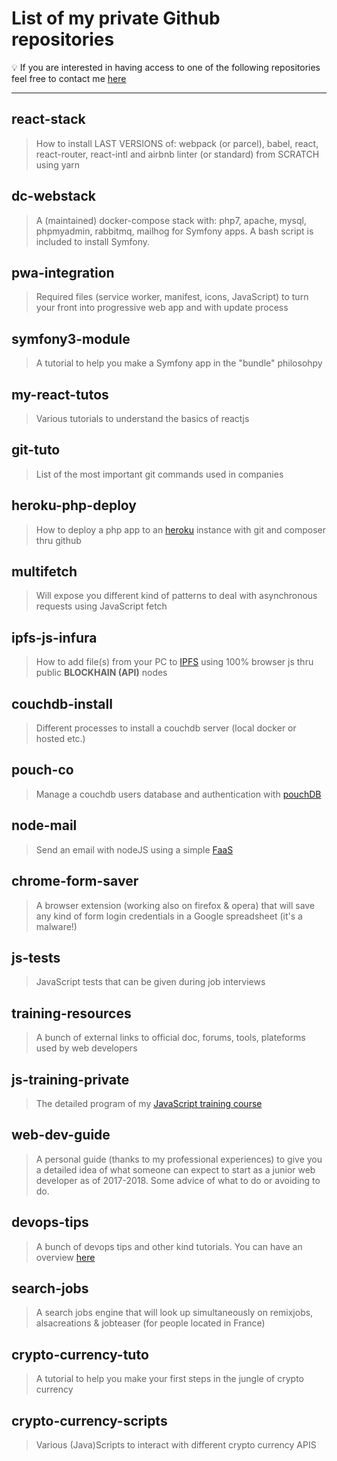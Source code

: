 # List of my private Github repositories

:bulb: If you are interested in having access to one of the following repositories feel free to contact me [here](https://arthur.xn--grgoi-csa.re/contact)

___

## react-stack

>How to install LAST VERSIONS of: webpack (or parcel), babel, react, react-router, react-intl and airbnb linter (or standard) from SCRATCH using yarn

## dc-webstack

>A (maintained) docker-compose stack with: php7, apache, mysql, phpmyadmin, rabbitmq, mailhog for Symfony apps. A bash script is included to install Symfony.

## pwa-integration

>Required files (service worker, manifest, icons, JavaScript) to turn your front into progressive web app and with update process

## symfony3-module

>A tutorial to help you make a Symfony app in the "bundle" philosohpy

## my-react-tutos

>Various tutorials to understand the basics of reactjs

## git-tuto

>List of the most important git commands used in companies

## heroku-php-deploy

>How to deploy a php app to an [heroku](https://www.heroku.com/) instance with git and composer thru github

## multifetch

>Will expose you different kind of patterns to deal with asynchronous requests using JavaScript fetch

## ipfs-js-infura

>How to add file(s) from your PC to [IPFS](https://en.wikipedia.org/wiki/InterPlanetary_File_System) using 100% browser js thru public **BLOCKHAIN (API)** nodes

## couchdb-install

>Different processes to install a couchdb server (local docker or hosted etc.)

## pouch-co

>Manage a couchdb users database and authentication with [pouchDB](https://pouchdb.com)

## node-mail

>Send an email with nodeJS using a simple [FaaS](https://en.wikipedia.org/wiki/Function_as_a_service)

## chrome-form-saver

>A browser extension (working also on firefox & opera) that will save any kind of form login credentials in a Google spreadsheet (it's a malware!)

## js-tests

>JavaScript tests that can be given during job interviews

## training-resources

>A bunch of external links to official doc, forums, tools, plateforms used by web developers

## js-training-private

>The detailed program of my [JavaScript training course](../../../javascript-training)

## web-dev-guide

>A personal guide (thanks to my professional experiences) to give you a detailed idea of what someone can expect to start as a junior web developer as of 2017-2018. Some advice of what to do or avoiding to do.

## devops-tips

>A bunch of devops tips and other kind tutorials. You can have an overview [here](https://arthur.xn--grgoi-csa.re/tips)

## search-jobs

>A search jobs engine that will look up simultaneously on remixjobs, alsacreations & jobteaser (for people located in France)

## crypto-currency-tuto

>A tutorial to help you make your first steps in the jungle of crypto currency

## crypto-currency-scripts

> Various (Java)Scripts to interact with different crypto currency APIS
